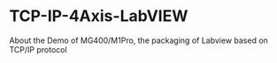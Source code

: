 # TCP-IP-4Axis-LabVIEW
About the Demo of MG400/M1Pro, the packaging of Labview based on TCP/IP protocol
